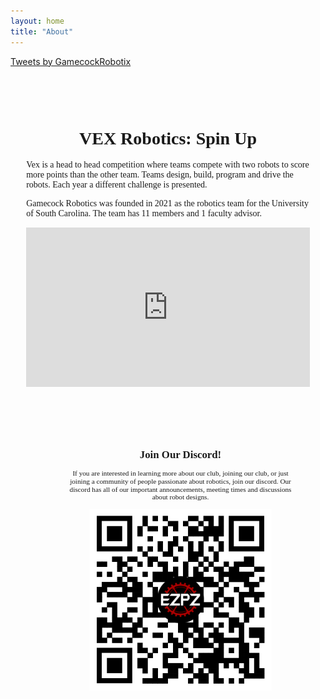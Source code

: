 ```yaml
---
layout: home
title: "About"
---
```

<div id="about-page">
<link rel="stylesheet" href="https://fonts.googleapis.com/css?family=Fira Sans">
    <style>
        .about-content {
            display: flex;
            flex-direction: row;
            align-items: stretch;
        }
        .main {
            width: 70%;
        }
        .main p, .main h1, .main h2, .main h3 {
            color: {{ site.data.theme.on_background }};
        }
        .sidebar {
            width: 75%;
            display: block;
            z-index: -1;
        }
        .sticky {
            position: sticky;
            top: 85px;
        }
        .row {
            display: flex;
            flex-direction: row;
        }
        .row .text {
            width: 100%;
            margin: 20px;
            font-family: fira sans;
        }
        .row .video {
            width: 50%;
            min-width: 240px;
            margin-top: 100px;
        }
        .twitter {
            padding-bottom: 40px;
        }
        .discord {
            text-align:center;
            align-items: center;
            scale: 80%;
            font-family: fira sans;
            padding-left: 50px;
        }
        ul {
            list-style-type: none;
        }
    @media (max-width: 1000px) {
            .main {
                width: 100%;
                order: 2;
            }
            .about-content {
                flex-direction: column;
            }
            .sidebar {
                width: 50%;
                width: 400px;
            }
            .sticky {
                position: static;
            }
            .row {
                flex-direction: column;
            }
            .row .text {
                width: 90%;
                margin-left: 5%;
            }
            .row .video {
                width: 90%;
                margin-left: 5%;
                margin-top: 0px;
            }
        .iframe-container{
            position: relative;
            width: 100%;
            padding-bottom: 56.25%; 
            height: 0;
        }
        .iframe-container iframe{
            position: absolute;
            top:0;
            left: 0;
            width: 100%;
            height: 100%;
        }
        .responsive {
            max-width: 80%;
            height: auto;
        }
}
    </style>
    <div class="about-content">
        <div class="main">
            <div class="row">
                <div class="text">
                    <h1 style="text-align: center">VEX Robotics: Spin Up</h1>
                    <p>
                        Vex is a head to head competition where teams compete with two robots to score more points than the other team. Teams design, build, program and drive the robots. Each year a different challenge is presented.
                    </p>
                    <p>
                        Gamecock Robotics was founded in 2021 as the robotics team for the University of South Carolina. The team has 11 members and 1 faculty advisor.
                    </p> 
                    <div class = "iframe-container">
                    <iframe width="680" height="383" src="https://www.youtube.com/embed/wIZgvVDZc2Y" title="YouTube video player" frameborder="0" allow="accelerometer; autoplay; clipboard-write; encrypted-media; gyroscope; picture-in-picture; web-share" allowfullscreen></iframe>
                    </div>
                </div>
            </div>
        <!-- The thing -->
        <div class = "discord">
                    <h2>Join Our Discord!</h2>
                    <p>If you are interested in learning more about our club, joining our club, or just joining a community of people passionate about robotics, join our discord. Our discord has all of our important announcements, meeting times and discussions about robot designs.</p>
                    <img src="/assets/socials/discord-qrcode.png" alt = "discord qr code" class = "responsive">
        </div>
        </div>
        <div class = "twitter">
            <a class="twitter-timeline" data-lang="en" data-width="750" data-height="1270" data-theme="light" href="https://twitter.com/GamecockRobotix?ref_src=twsrc%5Etfw">Tweets by GamecockRobotix</a> 
            <script async src="https://platform.twitter.com/widgets.js" charset="utf-8"></script> 
        </div>
    </div>
</div>